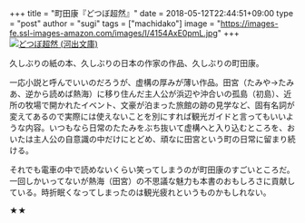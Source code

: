 +++
title = "町田康『どつぼ超然』"
date = 2018-05-12T22:44:51+09:00
type = "post"
author = "sugi"
tags = ["machidako"]
image = "https://images-fe.ssl-images-amazon.com/images/I/4154AxE0pmL.jpg"
+++
<a href="http://www.amazon.co.jp/exec/obidos/ASIN/4309415342/chezsugi-22/ref=nosim/" name="amazletlink" target="_blank"><img src="https://images-fe.ssl-images-amazon.com/images/I/4154AxE0pmL.jpg" alt="どつぼ超然 (河出文庫)" class="alignleft" /></a>

久しぶりの紙の本、久しぶりの日本の作家の作品、久しぶりの町田康。

一応小説と呼んでいいのだろうが、虚構の厚みが薄い作品。田宮（たみや→たみあ、逆から読めば熱海）に移り住んだ主人公が浜辺や沖合いの孤島（初島）、近所の牧場で開かれたイベント、文豪が泊まった旅館の跡の見学など、固有名詞が変えてあるので実際には使えないことを別にすれば観光ガイドと言ってもいいような内容。いつもなら日常のたたみをぶち抜いて虚構へと入り込むところを、おいたは主人公の自意識の中だけにとどめ、頑なに田宮という町の日常に留まり続ける。

それでも電車の中で読めないくらい笑ってしまうのが町田康のすごいところだ。一回しかいってないが熱海（田宮）の不思議な魅力も本書のおもしろさに貢献している。時折眠くなってしまったのは観光疲れというものかもしれない。

★★